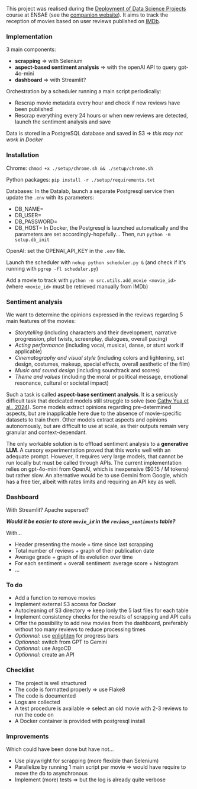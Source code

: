 This project was realised during the [Deployment of Data Science Projects](https://www.ensae.fr/courses/6052-mise-en-production-des-projets-de-data-science) course at ENSAE (see the [companion website](https://ensae-reproductibilite.github.io/website/)). It aims to track the reception of movies based on user reviews published on [IMDb](https://www.imdb.com).

### Implementation
3 main components:
- **scrapping** => with Selenium
- **aspect-based sentiment analysis** => with the openAI API to query gpt-4o-mini
- **dashboard** => with Streamlit?

Orchestration by a scheduler running a main script periodically:
- Rescrap movie metadata every hour and check if new reviews have been published
- Rescrap everything every 24 hours or when new reviews are detected, launch the sentiment analysis and save

Data is stored in a PostgreSQL database and saved in S3 => *this may not work in Docker*

### Installation
Chrome: `chmod +x ./setup/chrome.sh && ./setup/chrome.sh`

Python packages: `pip install -r ./setup/requirements.txt`

Databases: 
In the Datalab, launch a separate Postgresql service then update the `.env` with its parameters:
- DB_NAME=
- DB_USER=
- DB_PASSWORD=
- DB_HOST=
In Docker, the Postgresql is launched automatically and the parameters are set accordingly-hopefully...
Then, run `python -m setup.db_init`

OpenAI: set the OPENAI_API_KEY in the `.env` file.

Launch the scheduler with `nohup python scheduler.py &` (and check if it's running with `pgrep -fl scheduler.py`)

Add a movie to track with `python -m src.utils.add_movie <movie_id>` (where `<movie_id>` must be retrieved manually from IMDb)

### Sentiment analysis
We want to determine the opinions expressed in the reviews regarding 5 main features of the movies:
- *Storytelling* (including characters and their development, narrative progression, plot twists, screenplay, dialogues, overall pacing)
- *Acting performance* (including vocal, musical, danse, or stunt work if applicable)
- *Cinematography and visual style* (including colors and lightening, set design, costumes, makeup, special effects, overall aesthetic of the film)
- *Music and sound design* (including soundtrack and scores)
- *Theme and values* (including the moral or political message, emotional resonance, cultural or societal impact)

Such a task is called **aspect-base sentiment analysis**. It is a seriously difficult task that dedicated models still struggle to solve (see [Cathy Yua et al., 2024](https://arxiv.org/abs/2311.10777)). Some models extract opinions regarding pre-determined aspects, but are inapplicable here due to the absence of movie-specific datasets to train them. Other models extract aspects and opinions autonomously, but are difficult to use at scale, as their outputs remain very granular and context-dependant.

The only workable solution is to offload sentiment analysis to a **generative LLM**. A cursory experimentation proved that this works well with an adequate prompt. However, it requires very large models, that cannot be run locally but must be called through APIs. The current implementation relies on gpt-4o-mini from OpenAI, which is inexpensive ($0.15 / M tokens) but rather slow. An alternative would be to use Gemini from Google, which has a free tier, albeit with rates limits and requiring an API key as well.

### Dashboard
With Streamlit? Apache superset?

***Would it be easier to store `movie_id` in the `reviews_sentiments` table?***

With...
- Header presenting the movie + time since last scrapping
- Total number of reviews + graph of their publication date
- Average grade + graph of its evolution over time
- For each sentiment + overall sentiment: average score + histogram
- ...

### To do
- Add a function to remove movies
- Implement external S3 access for Docker
- Autocleaning of S3 directory => keep lonly the 5 last files for each table
- Implement consistency checks for the results of scrapping and API calls
- Offer the possibility to add new movies from the dashboard, preferably without too many reviews to reduce processing times
- *Optionnal:* use [enlighten](https://python-enlighten.readthedocs.io/en/stable/index.html) for progress bars
- *Optionnal:* switch from GPT to Gemini 
- *Optionnal:* use ArgoCD
- *Optionnal:* create an API

### Checklist
- The project is well structured
- The code is formatted properly => use Flake8
- The code is documented
- Logs are collected
- A test procedure is available => select an old movie with 2-3 reviews to run the code on
- A Docker container is provided with postgresql install

### Improvements
Which could have been done but have not...
- Use playwright for scrapping (more flexible than Selenium)
- Parallelize by running 1 main script per movie => would have require to move the db to asynchronous
- Implement (more) tests => but the log is already quite verbose
